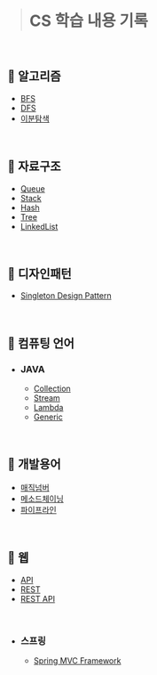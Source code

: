 > # **CS 학습 내용 기록**

<br>

## 📌 알고리즘
- [BFS](https://github.com/kimjaelee/csStudy/blob/main/Algorithm/BFS.md)
- [DFS](https://github.com/kimjaelee/csStudy/blob/main/Algorithm/DFS.md)
- [이분탐색](https://github.com/kimjaelee/csStudy/blob/main/Algorithm/%EC%9D%B4%EB%B6%84%ED%83%90%EC%83%89.md)
<br>

## 📌 자료구조
- [Queue](https://github.com/kimjaelee/csStudy/blob/main/DataStructure/Queue.md)
- [Stack](https://github.com/kimjaelee/csStudy/blob/main/DataStructure/Stack.md)
- [Hash](https://github.com/kimjaelee/csStudy/blob/main/DataStructure/Hash.md)
- [Tree](https://github.com/kimjaelee/csStudy/blob/main/DataStructure/Tree.md)
- [LinkedList](https://github.com/kimjaelee/csStudy/blob/main/DataStructure/LinkedList.md)

<br>

## 📌 디자인패턴
- [Singleton Design Pattern](https://github.com/kimjaelee/csStudy/blob/main/Design%20Pattern/MVC%20%ED%8C%A8%ED%84%B4.md)
<br>

## 📌 컴퓨팅 언어 
- ### JAVA
  -  [Collection](https://github.com/kimjaelee/csStudy/blob/main/Language/Java/Collection.md)
  -  [Stream](https://github.com/kimjaelee/csStudy/blob/main/Language/Java/Stream.md)
  -  [Lambda](https://github.com/kimjaelee/csStudy/blob/main/Language/Java/Lambda.md)
  -  [Generic](https://github.com/kimjaelee/csStudy/blob/main/Language/Java/Generic.md)
<br>

## 📌 개발용어
- [매직넘버](https://github.com/kimjaelee/csStudy/blob/main/Development%20Terms/%EB%A7%A4%EC%A7%81%EB%84%98%EB%B2%84.md)
- [메소드체이닝](https://github.com/kimjaelee/csStudy/blob/main/Development%20Terms/%EB%A9%94%EC%86%8C%EB%93%9C%EC%B2%B4%EC%9D%B4%EB%8B%9D.md)
- [파이프라인](https://github.com/kimjaelee/csStudy/blob/main/Development%20Terms/%ED%8C%8C%EC%9D%B4%ED%94%84%EB%9D%BC%EC%9D%B8.md)

<br>

## 📌 웹 
- [API](https://github.com/kimjaelee/csStudy/blob/main/Web/API.md)
- [REST](https://github.com/kimjaelee/csStudy/blob/main/Web/REST.md)
- [REST API](https://github.com/kimjaelee/csStudy/blob/main/Web/REST%20API.md)
<br>

- ### 스프링
  - [Spring MVC Framework](https://github.com/kimjaelee/csStudy/blob/main/Web/Spring/SpringMVCFramework.md)
